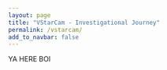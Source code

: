 ```yaml
---
layout: page
title: "VStarCam - Investigational Journey"
permalink: /vstarcam/
add_to_navbar: false
---
```


YA HERE BOI